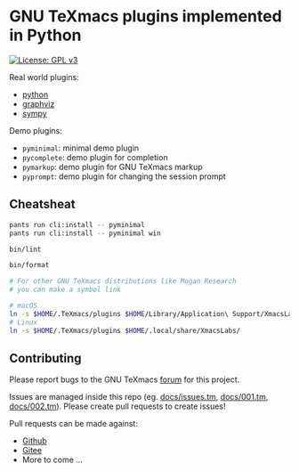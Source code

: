 # GNU TeXmacs plugins implemented in Python
 [![License: GPL v3](https://img.shields.io/badge/License-GPLv3-blue.svg)](https://www.gnu.org/licenses/gpl-3.0)

Real world plugins:
+ [python](plugins/python)
+ [graphviz](plugins/graphviz)
+ [sympy](plugins/sympy)

Demo plugins:
+ `pyminimal`: minimal demo plugin
+ `pycomplete`: demo plugin for completion
+ `pymarkup`: demo plugin for GNU TeXmacs markup
+ `pyprompt`: demo plugin for changing the session prompt

## Cheatsheat
``` bash
pants run cli:install -- pyminimal
pants run cli:install -- pyminimal win

bin/lint

bin/format

# For other GNU TeXmacs distributions like Mogan Research
# you can make a symbol link

# macOS
ln -s $HOME/.TeXmacs/plugins $HOME/Library/Application\ Support/XmacsLabs/
# Linux
ln -s $HOME/.TeXmacs/plugins $HOME/.local/share/XmacsLabs/
```
## Contributing
Please report bugs to the GNU TeXmacs [forum](http://forum.texmacs.cn/c/devel/pluginsinpython) for this project.

Issues are managed inside this repo (eg. [docs/issues.tm](docs/issues.tm), [docs/001.tm](docs/001.tm), [docs/002.tm](docs/002.tm)). Please create pull requests to create issues!

Pull requests can be made against:
+ [Github](https://github.com/texmacs/plugins-in-python/pulls)
+ [Gitee](https://gitee.com/texmacs/plugins-in-python/pulls)
+ More to come ...


